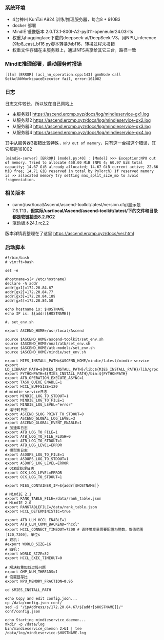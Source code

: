 ### 系统环境
* 4台神州 KunTai A924 训练/推理服务器，每台8 * 910B3
* docker 部署
* MindIE 镜像版本 2.0.T3.1-800I-A2-py311-openeuler24.03-lts
* 权重为huggingface下载的deepseek-ai/DeepSeek-V3，用NPU_inference的fp8_cast_bf16.py脚本转换为bf16，转换过程未报错
* 权重文件存储在主服务器上，通过NFS共享给其它三台，路径一致

### MindIE推理部署，启动服务时报错
```
[llm] [ERROR] [acl_nn_operation.cpp:143] gmmNode call SetAclNNWorkspaceExecutor fail, error:161002
```

### 日志
日志文件较长，所以放在自己网站上
* 主服务器1 <https://ascend.ercmp.xyz/docs/log/mindieservice-gx1.log>
* 从服务器2 <https://ascend.ercmp.xyz/docs/log/mindieservice-gx2.log>
* 从服务器3 <https://ascend.ercmp.xyz/docs/log/mindieservice-gx3.log>
* 从服务器4 <https://ascend.ercmp.xyz/docs/log/mindieservice-gx4.log>

其中从服务器3报错比较特殊，`NPU out of memory`，只有这一台报这个错误，其它都是161002
```
[mindie-server] [ERROR] [model.py:40] : [Model]	>>> Exception:NPU out of memory. Tried to allocate 450.00 MiB (NPU 4; 60.97 GiB total capacity; 14.67 GiB already allocated; 14.67 GiB current active; 22.66 MiB free; 14.71 GiB reserved in total by PyTorch) If reserved memory is >> allocated memory try setting max_split_size_mb to avoid fragmentation.
```

### 相关版本

* cann(/usr/local/Ascend/ascend-toolkit/latest/version.cfg)显示是7.6.T13，**但实际/usr/local/Ascend/ascend-toolkit/latest/下的文件和目录都是软链接至8.2.RC2**
* 驱动版本24.1.rc2.2

版本详情我整理在了这里 https://ascend.ercmp.xyz/docs/ver.html

### 启动脚本
```
#!/bin/bash
# vim:ft=bash

set -e

#hostname=$(< /etc/hostname)
declare -A addr
addr[gx1]=172.20.84.67
addr[gx2]=172.20.84.77
addr[gx3]=172.20.84.189
addr[gx4]=172.20.84.50

echo hostname is: $HOSTNAME
echo IP is: ${addr[$HOSTNAME]}

#. set_env.sh

export ASCEND_HOME=/usr/local/Ascend

source $ASCEND_HOME/ascend-toolkit/set_env.sh
source $ASCEND_HOME/nnal/atb/set_env.sh
source $ASCEND_HOME/atb-models/set_env.sh
source $ASCEND_HOME/mindie/set_env.sh

export MIES_INSTALL_PATH=$ASCEND_HOME/mindie/latest/mindie-service
export LD_LIBRARY_PATH=${MIES_INSTALL_PATH}/lib:${MIES_INSTALL_PATH}/lib/grpc:${LD_LIBRARY_PATH}
export PYTHONPATH=${MIES_INSTALL_PATH}/bin:${PYTHONPATH}
export ATB_OPERATION_EXECUTE_ASYNC=1
export TASK_QUEUE_ENABLE=1
export HCCL_BUFFSIZE=120
# mindie-service日志
export MINDIE_LOG_TO_STDOUT=1
export MINDIE_LOG_TO_FILE=1
export MINDIE_LOG_LEVEL="error"
# 运行时日志
export ASCEND_SLOG_PRINT_TO_STDOUT=0
export ASCEND_GLOBAL_LOG_LEVEL=3
export ASCEND_GLOBAL_EVENT_ENABLE=1
# 加速库日志
export ATB_LOG_TO_FILE=1
export ATB_LOG_TO_FILE_FLUSH=0
export ATB_LOG_TO_STDOUT=1
export ATB_LOG_LEVEL=ERROR
# 模型库日志
export ASDOPS_LOG_TO_FILE=1
export ASDOPS_LOG_TO_STDOUT=1
export ASDOPS_LOG_LEVEL=ERROR
# OCK后处理日志
export OCK_LOG_LEVEL=ERROR
export OCK_LOG_TO_STDOUT=1

export MIES_CONTAINER_IP=${addr[$HOSTNAME]}

# MindIE 2.1
export RANK_TABLE_FILE=/data/rank_table.json
# MindIE 2.0
export RANKTABLEFILE=/data/rank_table.json
export HCCL_DETERMINISTIC=true

export ATB_LLM_HCCL_ENABLE=1
export ATB_LLM_COMM_BACKEND="hccl"
export HCCL_CONNECT_TIMEOUT=7200 # 该环境变量需要配置为整数，取值范围[120,7200]，单位s
# 双机：
#export WORLD_SIZE=16
# 四机：
export WORLD_SIZE=32
export HCCL_EXEC_TIMEOUT=0

# 解决权重加载过慢问题
export OMP_NUM_THREADS=1
# 设置显存比
export NPU_MEMORY_FRACTION=0.95

cd $MIES_INSTALL_PATH

echo Copy and edit config.json...
cp /data/config.json conf/
sed -i "/ipAddress/s/172.20.84.67/${addr[$HOSTNAME]}/" conf/config.json

echo Starting mindieservice_daemon...
mkdir -p /data/log
bin/mindieservice_daemon 2>&1 | tee /data/log/mindieservice-$HOSTNAME.log
```
